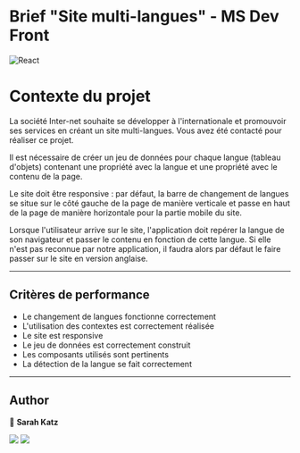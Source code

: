 # Brief "Site multi-langues" - MS Dev Front

![React](https://img.shields.io/badge/React-20232A?style=for-the-badge&logo=react&logoColor=61DAFB)

# Contexte du projet

La société Inter-net souhaite se développer à l'internationale et promouvoir ses services en créant un site multi-langues. Vous avez été contacté pour réaliser ce projet.

Il est nécessaire de créer un jeu de données pour chaque langue (tableau d'objets) contenant une propriété avec la langue et une propriété avec le contenu de la page. 

Le site doit être responsive : par défaut, la barre de changement de langues se situe sur le côté gauche de la page de manière verticale et passe en haut de la page de manière horizontale pour la partie mobile du site.

Lorsque l'utilisateur arrive sur le site, l'application doit repérer la langue de son navigateur et passer le contenu en fonction de cette langue. Si elle n'est pas reconnue par notre application, il faudra alors par défaut le faire passer sur le site en version anglaise.
___
## Critères de performance

- Le changement de langues fonctionne correctement
- L'utilisation des contextes est correctement réalisée
- Le site est responsive
- Le jeu de données est correctement construit
- Les composants utilisés sont pertinents
- La détection de la langue se fait correctement
___
## Author
👤  **Sarah Katz**

<a href="https://github.com/Sarah-Katz"><img src="https://img.shields.io/badge/GitHub-100000?style=for-the-badge&logo=github&logoColor=white"></img></a>
<a href="https://www.linkedin.com/in/sarah-katz-dev/"><img src="https://img.shields.io/badge/LinkedIn-0077B5?style=for-the-badge&logo=linkedin&logoColor=white"></img></a>
